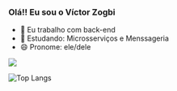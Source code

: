 ### Olá!! Eu sou o Víctor Zogbi

- 🔭 Eu trabalho com back-end
- 🌱 Estudando: Microsserviços e Menssageria
- 😄 Pronome: ele/dele

<picture>
  <source
    srcset="https://github-readme-stats.vercel.app/api?username=VictorZogbi&show_icons=true&theme=dark"
    media="(prefers-color-scheme: dark)"
  />
  <source
    srcset="https://github-readme-stats.vercel.app/api?username=VictorZogbi&show_icons=true"
    media="(prefers-color-scheme: light), (prefers-color-scheme: no-preference)"
  />
  <img src="https://github-readme-stats.vercel.app/api?username=VictorZogbi&show_icons=true" />
</picture>

![Top Langs](https://github-readme-stats.vercel.app/api/top-langs/?username=VictorZogbi&layout=compact)
